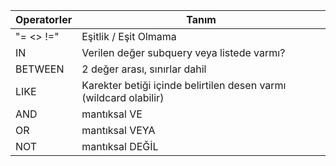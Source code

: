 | Operatorler               | Tanım                                                             |
|---------------------------|-------------------------------------------------------------------|
| "= <> !=" | Eşitlik / Eşit Olmama                                             |
| IN                        | Verilen değer subquery veya listede varmı?                        |
| BETWEEN                   | 2 değer arası, sınırlar dahil                                     |
| LIKE                      | Karekter betiği içinde belirtilen desen varmı (wildcard olabilir) |
| AND                       | mantıksal VE                                                      |
| OR                        | mantıksal VEYA                                                    |
| NOT                       | mantıksal DEĞİL                                                   |